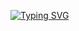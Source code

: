 [![Typing SVG](https://readme-typing-svg.demolab.com?font=Fira+Code&size=35&pause=1000&color=079700&center=true&vCenter=true&random=false&width=486&height=120&lines=Hello+There%2C+;Welcome+to+my+Git+profile)](https://git.io/typing-svg)
